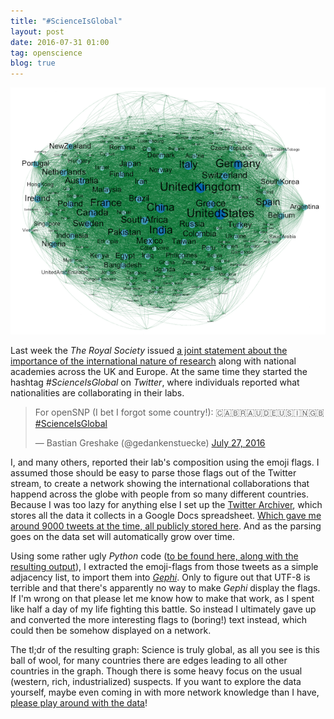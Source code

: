 ```yaml
---
title: "#ScienceIsGlobal"
layout: post
date: 2016-07-31 01:00
tag: openscience
blog: true
---
```


[![header](/assets/images/scienceisglobal_thumb.png)](/assets/images/scienceisglobal.png)

Last week the *The Royal Society* issued [a joint statement about the importance of the international nature of research](https://royalsociety.org/topics-policy/publications/2016/european-academies-statement-science-is-global/?utm_source=social_media&utm_medium=hootsuite&utm_campaign=standard) along with national academies across the UK and Europe. At the same time they started the hashtag *#ScienceIsGlobal* on *Twitter*, where individuals reported what nationalities are collaborating in their labs.

<blockquote class="twitter-tweet" data-lang="en"><p lang="en" dir="ltr">For openSNP (I bet I forgot some country!): 🇨🇦🇧🇷🇦🇺🇩🇪🇺🇸🇮🇳🇬🇧 <a href="https://twitter.com/hashtag/ScienceIsGlobal?src=hash">#ScienceIsGlobal</a></p>&mdash; Bastian Greshake (@gedankenstuecke) <a href="https://twitter.com/gedankenstuecke/status/758254940343140352">July 27, 2016</a></blockquote>
<script async src="//platform.twitter.com/widgets.js" charset="utf-8"></script>

I, and many others, reported their lab's composition using the emoji flags. I assumed those should be easy to parse those flags out of the Twitter stream, to create a network showing the international collaborations that happend across the globe with people from so many different countries. Because I was too lazy for anything else I set up the [Twitter Archiver](https://chrome.google.com/webstore/detail/twitter-archiver/pkanpfekacaojdncfgbjadedbggbbphi?hl=en), which stores all the data it collects in a Google Docs spreadsheet. [Which gave me around 9000 tweets at the time, all publicly stored here](https://docs.google.com/spreadsheets/d/1NRxvV0JP_eF98WUfbkpj1iMBlFEe25JGKGhblM6U3KQ/edit?usp=sharing). And as the parsing goes on the data set will automatically grow over time.

Using some rather ugly *Python* code ([to be found here, along with the resulting output](https://github.com/gedankenstuecke/scienceisglobal)), I extracted the emoji-flags from those tweets as a simple adjacency list, to import them into [*Gephi*](https://gephi.org). Only to figure out that UTF-8 is terrible and that there's apparently no way to make *Gephi* display the flags. If I'm wrong on that please let me know how to make that work, as I spent like half a day of my life fighting this battle. So instead I ultimately gave up and converted the more interesting flags to (boring!) text instead, which could then be somehow displayed on a network.

The tl;dr of the resulting graph: Science is truly global, as all you see is this ball of wool, for many countries there are edges leading to all other countries in the graph. Though there is some heavy focus on the usual (western, rich, industrialized) suspects. If you want to explore the data yourself, maybe even coming in with more network knowledge than I have, [please play around with the data](https://github.com/gedankenstuecke/scienceisglobal)!
